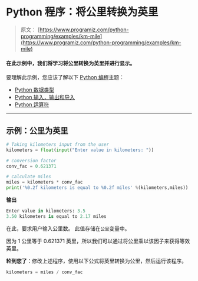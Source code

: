 # Python 程序：将公里转换为英里

> 原文： [https://www.programiz.com/python-programming/examples/km-mile](https://www.programiz.com/python-programming/examples/km-mile)

#### 在此示例中，我们将学习将公里转换为英里并进行显示。

要理解此示例，您应该了解以下 [Python 编程](/python-programming "Python tutorial")主题：

*   [Python 数据类型](/python-programming/variables-datatypes)
*   [Python 输入，输出和导入](/python-programming/input-output-import)
*   [Python 运算符](/python-programming/operators)

* * *

## 示例：公里为英里

```py
# Taking kilometers input from the user
kilometers = float(input("Enter value in kilometers: "))

# conversion factor
conv_fac = 0.621371

# calculate miles
miles = kilometers * conv_fac
print('%0.2f kilometers is equal to %0.2f miles' %(kilometers,miles)) 
```

**输出**

```py
Enter value in kilometers: 3.5
3.50 kilometers is equal to 2.17 miles
```

在此，要求用户输入公里数。 此值存储在`公里`变量中。

因为 1 公里等于 0.621371 英里，所以我们可以通过将公里乘以该因子来获得等效英里。

**轮到您了**：修改上述程序，使用以下公式将英里转换为公里，然后运行该程序。

```py
kilometers = miles / conv_fac

```